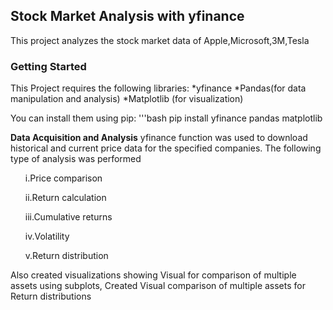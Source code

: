 <h2>Stock Market Analysis with yfinance</h2>
This project analyzes the stock market data of Apple,Microsoft,3M,Tesla<br>
<h3><b>Getting Started</b></h3>
This Project requires the following libraries:
*yfinance
*Pandas(for data manipulation and analysis)
*Matplotlib (for visualization)

You can install them using pip:
'''bash
pip install yfinance pandas matplotlib

**Data Acquisition and Analysis**
yfinance function was used to download historical and current price data for the specified companies.
The following type of analysis was performed
<ul>i.Price comparison</ul>
<ul>ii.Return calculation</ul>
<ul>iii.Cumulative returns</ul>
<ul>iv.Volatility</ul>
<ul>v.Return distribution</ul>
Also created visualizations showing Visual for comparison of multiple assets using subplots, 
Created Visual comparison of multiple assets for Return distributions

